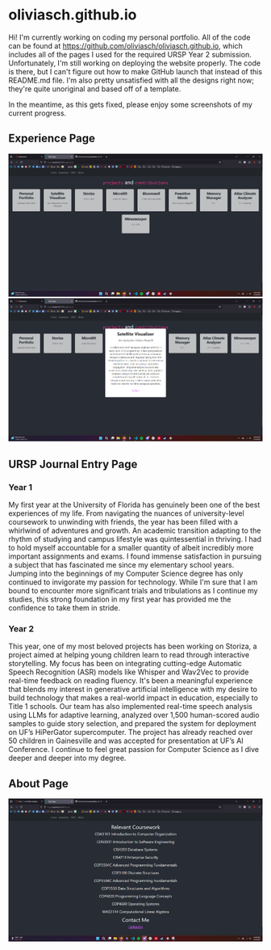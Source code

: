 # oliviasch.github.io
Hi! I'm currently working on coding my personal portfolio. All of the code can be found at https://github.com/oliviasch/oliviasch.github.io, which includes all of the pages I used for the required URSP Year 2 submission. Unfortunately, I'm still working on deploying the website properly. The code is there, but I can't figure out how to make GitHub launch that instead of this README.md file. I'm also pretty unsatisfied with all the designs right now; they're quite unoriginal and based off of a template. 

In the meantime, as this gets fixed, please enjoy some screenshots of my current progress. 

## Experience Page
![](temp1.png)
![](temp2.png)

## URSP Journal Entry Page

### Year 1
My first year at the University of Florida has genuinely been one of the best experiences of my life. From navigating the nuances of university-level coursework to unwinding with friends, the year has been filled with a whirlwind of adventures and growth. An academic transition adapting to the rhythm of studying and campus lifestyle was quintessential in thriving. I had to hold myself accountable for a smaller quantity of albeit incredibly more important assignments and exams. I found immense satisfaction in pursuing a subject that has fascinated me since my elementary school years. Jumping into the beginnings of my Computer Science degree has only continued to invigorate my passion for technology. While I'm sure that I am bound to encounter more significant trials and tribulations as I continue my studies, this strong foundation in my first year has provided me the confidence to take them in stride.

### Year 2
This year, one of my most beloved projects has been working on Storiza, a project aimed at helping young children learn to read through interactive storytelling. My focus has been on integrating cutting-edge Automatic Speech Recognition (ASR) models like Whisper and Wav2Vec to provide real-time feedback on reading fluency. It's been a meaningful experience that blends my interest in generative artificial intelligence with my desire to build technology that makes a real-world impact in education, especially to Title 1 schools. Our team has also implemented real-time speech analysis using LLMs for adaptive learning, analyzed over 1,500 human-scored audio samples to guide story selection, and prepared the system for deployment on UF’s HiPerGator supercomputer. The project has already reached over 50 children in Gainesville and was accepted for presentation at UF’s AI Conference. I continue to feel great passion for Computer Science as I dive deeper and deeper into my degree.

## About Page
![](temp3.png)